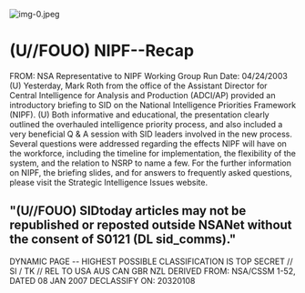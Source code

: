 ![img-0.jpeg](img-0.jpeg)

# (U//FOUO) NIPF--Recap 

FROM:
NSA Representative to NIPF Working Group
Run Date: 04/24/2003
(U) Yesterday, Mark Roth from the office of the Assistant Director for Central Intelligence for Analysis and Production (ADCI/AP) provided an introductory briefing to SID on the National Intelligence Priorities Framework (NIPF).
(U) Both informative and educational, the presentation clearly outlined the overhauled intelligence priority process, and also included a very beneficial Q \& A session with SID leaders involved in the new process. Several questions were addressed regarding the effects NIPF will have on the workforce, including the timeline for implementation, the flexibility of the system, and the relation to NSRP to name a few. For the further information on NIPF, the briefing slides, and for answers to frequently asked questions, please visit the Strategic Intelligence Issues website.

## "(U//FOUO) SIDtoday articles may not be republished or reposted outside NSANet without the consent of S0121 (DL sid_comms)."

DYNAMIC PAGE -- HIGHEST POSSIBLE CLASSIFICATION IS TOP SECRET // SI / TK // REL TO USA AUS CAN GBR NZL DERIVED FROM: NSA/CSSM 1-52, DATED 08 JAN 2007 DECLASSIFY ON: 20320108
